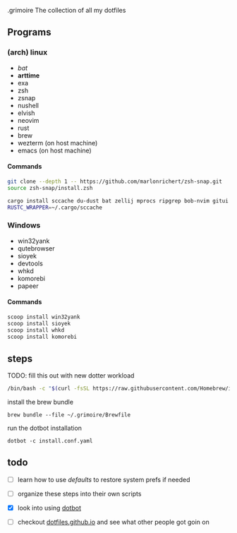 .grimoire
The collection of all my dotfiles
## Programs
### (arch) linux
+ *bat*
+ **arttime**
+ exa
+ zsh
 + zsnap
+ nushell
+ elvish
+ neovim
+ rust
+ brew
+ wezterm (on host machine)
+ emacs (on host machine) 

#### Commands
```bash
git clone --depth 1 -- https://github.com/marlonrichert/zsh-snap.git
source zsh-snap/install.zsh

cargo install sccache du-dust bat zellij mprocs ripgrep bob-nvim gitui irust bacon porsmo speedtest-rs
RUSTC_WRAPPER=~/.cargo/sccache
```

### Windows

+ win32yank
+ qutebrowser
+ sioyek
+ devtools
+ whkd
+ komorebi
+ papeer

#### Commands
    
```powershell
scoop install win32yank
scoop install sioyek
scoop install whkd
scoop install komorebi
 ```

## steps
TODO: fill this out with new dotter workload
```bash
/bin/bash -c "$(curl -fsSL https://raw.githubusercontent.com/Homebrew/install/HEAD/install.sh)"
```
install the brew bundle
```
brew bundle --file ~/.grimoire/Brewfile
```

run the dotbot installation
```
dotbot -c install.conf.yaml
```
## todo
- [ ] learn how to use *defaults* to restore system prefs if needed
- [ ] organize these steps into their own scripts
- [x] look into using [dotbot](https://github.com/anishathalye/dotbot)
- [ ] checkout [dotfiles.github.io](dotfiles.github.io) and see what other people got goin on

